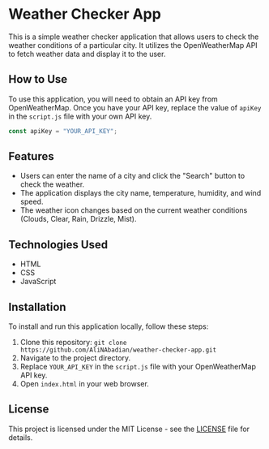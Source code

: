 # Weather Checker App

This is a simple weather checker application that allows users to check the weather conditions of a particular city. It utilizes the OpenWeatherMap API to fetch weather data and display it to the user.

## How to Use

To use this application, you will need to obtain an API key from OpenWeatherMap. Once you have your API key, replace the value of `apiKey` in the `script.js` file with your own API key.

```javascript
const apiKey = "YOUR_API_KEY";
```

## Features

- Users can enter the name of a city and click the "Search" button to check the weather.
- The application displays the city name, temperature, humidity, and wind speed.
- The weather icon changes based on the current weather conditions (Clouds, Clear, Rain, Drizzle, Mist).

## Technologies Used

- HTML
- CSS
- JavaScript

## Installation

To install and run this application locally, follow these steps:

1. Clone this repository: `git clone https://github.com/AliNAbadian/weather-checker-app.git`
2. Navigate to the project directory.
3. Replace `YOUR_API_KEY` in the `script.js` file with your OpenWeatherMap API key.
4. Open `index.html` in your web browser.

## License

This project is licensed under the MIT License - see the [LICENSE](LICENSE) file for details.

